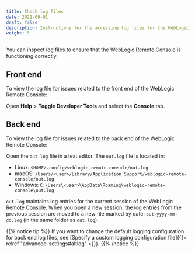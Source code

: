 ```yaml
---
title: Check log files
date: 2021-09-01
draft: false
description: Instructions for the accessing log files for the WebLogic Remote Console
weight: 5
---
```


You can inspect log files to ensure that the WebLogic Remote Console is functioning correctly.

## Front end

To view the log file for issues related to the front end of the WebLogic Remote Console:

Open **Help** > **Toggle Developer Tools** and select the **Console** tab.

## Back end

To view the log file for issues related to the back end of the WebLogic Remote Console:

Open the `out.log` file in a text editor. The `out.log` file is located in:
- Linux: `$HOME/.config/weblogic-remote-console/out.log`
- macOS: `/Users/<user>/Library/Application Support/weblogic-remote-console/out.log`
- Windows: `C:\Users\<user>\AppData\Roaming\weblogic-remote-console\out.log`

`out.log` maintains log entries for the current session of the WebLogic Remote Console. When you open a new session, the log entries from the previous session are moved to a new file marked by date: `out-yyyy-mm-dd.log` (in the same folder as `out.log`).

{{% notice tip %}}
If you want to change the default logging configuration for back end log files, see [Specify a custom logging configuration file]({{< relref "advanced-settings#altlog" >}}).
{{% /notice %}}


